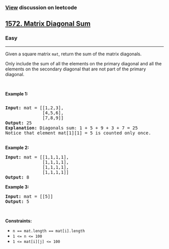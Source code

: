 ### [View](https://leetcode.com/problems/matrix-diagonal-sum/solutions/3502477/java-well-detailed-iteration-runtime-beats-100-0ms-memory-beats-45-40-42-8mb/) discussion on leetcode

<h2><a href="https://leetcode.com/problems/matrix-diagonal-sum/">1572. Matrix Diagonal Sum</a></h2><h3>Easy</h3><hr><div><p>
Given a square matrix <code>mat</code>, return the sum of the matrix diagonals.

  Only include the sum of all the elements on the primary diagonal and all the elements on the secondary diagonal that are not part of the primary diagonal.
</p>
<p>&nbsp;</p>
<p><strong>Example 1:</strong></p>
<img alt="" src="https://assets.leetcode.com/uploads/2020/08/14/sample_1911.png" width="auto" />
<pre>
<strong>Input:</strong> mat = [[1,2,3],
              [4,5,6],
              [7,8,9]]
<strong>Output:</strong> 25
<strong>Explanation:</strong> Diagonals sum: 1 + 5 + 9 + 3 + 7 = 25
Notice that element mat[1][1] = 5 is counted only once.

</pre>

<p><strong>Example 2:</strong></p>

<pre><strong>Input:</strong> mat = [[1,1,1,1],
              [1,1,1,1],
              [1,1,1,1],
              [1,1,1,1]]
<strong>Output:</strong> 8
</pre>

<p><strong>Example 3:</strong></p>

<pre><strong>Input:</strong> mat = [[5]]
<strong>Output:</strong> 5
</pre>

<p>&nbsp;</p>
<p><strong>Constraints:</strong></p>

<ul>
  <li><code>n == mat.length == mat[i].length</code></li>
  <li><code>1 &lt;= n &lt;= 100</code></li>
  <li><code>1 &lt;= mat[i][j] &lt;= 100</code></li>
</ul>
</div>
